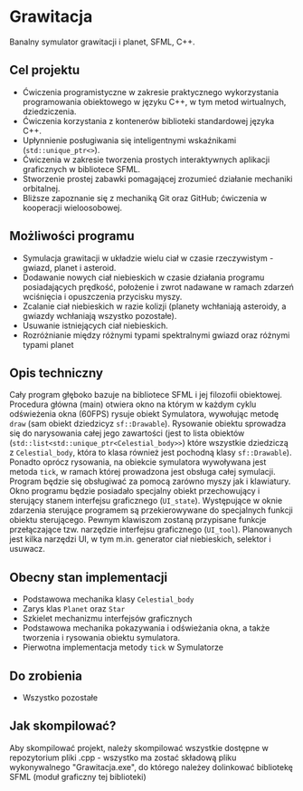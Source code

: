 # Grawitacja
Banalny symulator grawitacji i planet, SFML, C++.
## Cel projektu
* Ćwiczenia programistyczne w zakresie praktycznego wykorzystania programowania obiektowego w języku C++, w tym metod wirtualnych, dziedziczenia.
* Ćwiczenia korzystania z kontenerów biblioteki standardowej języka C++.
* Upłynnienie posługiwania się inteligentnymi wskaźnikami (`std::unique_ptr<>`).
* Ćwiczenia w zakresie tworzenia prostych interaktywnych aplikacji graficznych w bibliotece SFML.
* Stworzenie prostej zabawki pomagającej zrozumieć działanie mechaniki orbitalnej.
* Bliższe zapoznanie się z mechaniką Git oraz GitHub; ćwiczenia w kooperacji wieloosobowej.
## Możliwości programu
* Symulacja grawitacji w układzie wielu ciał w czasie rzeczywistym - gwiazd, planet i asteroid.
* Dodawanie nowych ciał niebieskich w czasie działania programu posiadających prędkość, położenie i zwrot nadawane w ramach zdarzeń wciśnięcia i opuszczenia przycisku myszy.
* Zcalanie ciał niebieskich w razie kolizji (planety wchłaniają asteroidy, a gwiazdy wchłaniają wszystko pozostałe).
* Usuwanie istniejących ciał niebieskich.
* Rozróżnianie między różnymi typami spektralnymi gwiazd oraz różnymi typami planet
## Opis techniczny
Cały program głęboko bazuje na bibliotece SFML i jej filozofii obiektowej.
Procedura główna (main) otwiera okno na którym w każdym cyklu odświeżenia okna (60FPS) rysuje obiekt Symulatora, wywołując metodę `draw` (sam obiekt dziedzicyz `sf::Drawable`). Rysowanie obiektu sprowadza się do narysowania całej jego zawartości (jest to lista obiektów (`std::list<std::unique_ptr<Celestial_body>>`) które wszystkie dziedziczą z `Celestial_body`, która to klasa również jest pochodną klasy `sf::Drawable`). Ponadto oprócz rysowania, na obiekcie symulatora wywoływana jest metoda `tick`, w ramach której prowadzona jest obsługa całej symulacji.
Program będzie się obsługiwać za pomocą zarówno myszy jak i klawiatury. Okno programu będzie posiadało specjalny obiekt przechowujący i sterujący stanem interfejsu graficznego (`UI_state`). Występujące w oknie zdarzenia sterujące programem są przekierowywane do specjalnych funkcji obiektu sterującego. Pewnym klawiszom zostaną przypisane funkcje przełączające tzw. narzędzie interfejsu graficznego (`UI_tool`). Planowanych jest kilka narzędzi UI, w tym m.in. generator ciał niebieskich, selektor i usuwacz.
## Obecny stan implementacji
* Podstawowa mechanika klasy `Celestial_body`
* Zarys klas `Planet` oraz `Star`
* Szkielet mechanizmu interfejsów graficznych
* Podstawowa mechanika pokazywania i odświeżania okna, a także tworzenia i rysowania obiektu symulatora.
* Pierwotna implementacja metody `tick` w Symulatorze
## Do zrobienia
* Wszystko pozostałe
## Jak skompilować?
Aby skompilować projekt, należy skompilować wszystkie dostępne w repozytorium pliki .cpp - wszystko ma zostać składową pliku wykonywalnego "Grawitacja.exe", do którego należey dolinkować bibliotekę SFML (moduł graficzny tej biblioteki)
